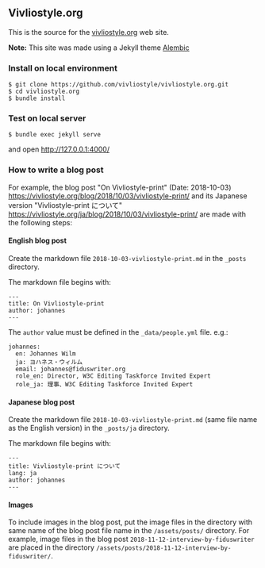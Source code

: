 ## Vivliostyle.org

This is the source for the [vivliostyle.org](https://vivliostyle.org/) web site.

**Note:** This site was made using a Jekyll theme [Alembic](https://github.com/daviddarnes/alembic/)

### Install on local environment

```
$ git clone https://github.com/vivliostyle/vivliostyle.org.git
$ cd vivliostyle.org
$ bundle install
```

### Test on local server

```
$ bundle exec jekyll serve
```

and open http://127.0.0.1:4000/

### How to write a blog post

For example, the blog post "On Vivliostyle-print" (Date: 2018-10-03)
https://vivliostyle.org/blog/2018/10/03/vivliostyle-print/
and its Japanese version "Vivliostyle-print について"
https://vivliostyle.org/ja/blog/2018/10/03/vivliostyle-print/
are made with the following steps:

#### English blog post

Create the markdown file `2018-10-03-vivliostyle-print.md` in the `_posts` directory.

The markdown file begins with:

```
---
title: On Vivliostyle-print
author: johannes
---
```

The `author` value must be defined in the `_data/people.yml` file. e.g.:

```
johannes:
  en: Johannes Wilm
  ja: ヨハネス・ウィルム
  email: johannes@fiduswriter.org
  role_en: Director, W3C Editing Taskforce Invited Expert
  role_ja: 理事、W3C Editing Taskforce Invited Expert
```

#### Japanese blog post

Create the markdown file `2018-10-03-vivliostyle-print.md` (same file name as the English version) in the `_posts/ja` directory.

The markdown file begins with:

```
---
title: Vivliostyle-print について
lang: ja
author: johannes
---
```

#### Images

To include images in the blog post, put the image files in the directory with same name of the blog post file name in the `/assets/posts/` directory. For example, image files in the blog post `2018-11-12-interview-by-fiduswriter` are placed in the directory `/assets/posts/2018-11-12-interview-by-fiduswriter/`.
